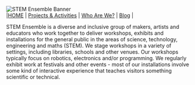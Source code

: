![STEM Ensemble Banner](https://github.com/STEM-Ensemble/OrganisationAssets/blob/main/images/stemensemblebanner.svg) <br>
|[HOME](https://github.com/STEM-Ensemble/.github/blob/main/profile/README.md) | [Projects & Activities](https://github.com/STEM-Ensemble/OrganisationAssets/blob/main/ACTIVITIES.md) | [Who Are We?](https://github.com/STEM-Ensemble/OrganisationAssets/blob/main/WHOAREWE.md) |  [Blog](https://github.com/STEM-Ensemble/OrganisationAssets/blob/main/BLOG.md) | <br>

STEM Ensemble is a diverse and inclusive group of makers, artists and educators who work together to deliver workshops, exhibits and installations for the general public in the areas of science, technology, engineering and maths (STEM). We stage workshops in a variety of settings, including libraries, schools and other venues. Our workshops typically focus on robotics, electronics and/or programming. We regularly exhibit work at festivals and other events - most of our installations involve some kind of interactive experience that teaches visitors something scientific or technical.
